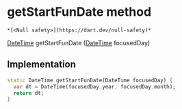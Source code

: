 


# getStartFunDate method




    *[<Null safety>](https://dart.dev/null-safety)*




[DateTime](https://api.flutter.dev/flutter/dart-core/DateTime-class.html) getStartFunDate
([DateTime](https://api.flutter.dev/flutter/dart-core/DateTime-class.html) focusedDay)








## Implementation

```dart
static DateTime getStartFunDate(DateTime focusedDay) {
  var dt = DateTime(focusedDay.year, focusedDay.month);
  return dt;
}
```







